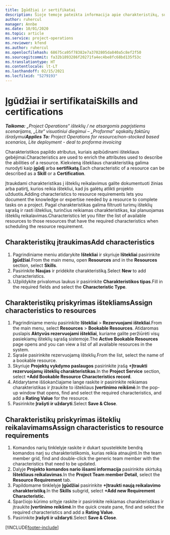 ```yaml
---
title: Įgūdžiai ir sertifikatai
description: Šioje temoje pateikta informacija apie charakteristikų, susijusių su įgūdžiais ir sertifikatais, įtraukimą į išteklių duomenis.
author: ruhercul
manager: Annbe
ms.date: 10/01/2020
ms.topic: article
ms.service: project-operations
ms.reviewer: kfend
ms.author: ruhercul
ms.openlocfilehash: 68675ca95f78382e7a3702805da840a5c8ef2f50
ms.sourcegitcommit: fa32b1893286f20271fa4ec4be8fc68bd135f53c
ms.translationtype: HT
ms.contentlocale: lt-LT
ms.lasthandoff: 02/15/2021
ms.locfileid: "5279193"
---
```

# <a name="skills-and-certifications"></a><span data-ttu-id="2278b-103">Įgūdžiai ir sertifikatai</span><span class="sxs-lookup"><span data-stu-id="2278b-103">Skills and certifications</span></span>
<span data-ttu-id="2278b-104">_**Taikoma:** „Project Operations“ išteklių / ne atsargomis pagrįstiems scenarijams, „Lite“ visuotiniui diegimui – „Proforma“ sąskaitų faktūrų išrašymui_</span><span class="sxs-lookup"><span data-stu-id="2278b-104">_**Applies To:** Project Operations for resource/non-stocked based scenarios, Lite deployment - deal to proforma invoicing_</span></span>

<span data-ttu-id="2278b-105">Charakteristikos papildo atributus, kuriais apibūdinami ištekliaus gebėjimai.</span><span class="sxs-lookup"><span data-stu-id="2278b-105">Characteristics are used to enrich the attributes used to describe the abilities of a resource.</span></span> <span data-ttu-id="2278b-106">Kiekvieną ištekliaus charakteristiką galima nurodyti kaip **įgūdį** arba **sertifikatą**.</span><span class="sxs-lookup"><span data-stu-id="2278b-106">Each characteristic of a resource can be described as a **Skill** or a **Certification**.</span></span>

<span data-ttu-id="2278b-107">Įtraukdami charakteristikas į išteklių reikalavimus galite dokumentuoti žinias arba patirtį, kurios reikia ištekliui, kad jis galėtų atlikti projekto užduotis.</span><span class="sxs-lookup"><span data-stu-id="2278b-107">Adding characteristics to resource requirements lets you document the knowledge or expertise needed by a resource to complete tasks on a project.</span></span> <span data-ttu-id="2278b-108">Pagal charakteristikas galima filtruoti turimų išteklių sąrašą ir rasti išteklius, turinčius reikiamas charakteristikas, kai planuojamas išteklių reikalavimas.</span><span class="sxs-lookup"><span data-stu-id="2278b-108">Characteristics let you filter the list of available resources to those resources that have the required characteristics when scheduling the resource requirement.</span></span>

## <a name="add-characteristics"></a><span data-ttu-id="2278b-109">Charakteristikų įtraukimas</span><span class="sxs-lookup"><span data-stu-id="2278b-109">Add characteristics</span></span>

1. <span data-ttu-id="2278b-110">Pagrindiniame meniu atidarykite **Ištekliai** ir skyriuje **Ištekliai** pasirinkite **Įgūdžiai**.</span><span class="sxs-lookup"><span data-stu-id="2278b-110">From the main menu, open **Resources** and in the **Resources** section, select **Skills**.</span></span>
2. <span data-ttu-id="2278b-111">Pasirinkite **Naujas** ir pridėkite charakteristiką.</span><span class="sxs-lookup"><span data-stu-id="2278b-111">Select **New** to add characteristics.</span></span>
3. <span data-ttu-id="2278b-112">Užpildykite privalomus laukus ir pasirinkite **Charakteristikos tipas**.</span><span class="sxs-lookup"><span data-stu-id="2278b-112">Fill in the required fields and select the **Characteristic Type**.</span></span>

## <a name="assign-characteristics-to-resources"></a><span data-ttu-id="2278b-113">Charakteristikų priskyrimas ištekliams</span><span class="sxs-lookup"><span data-stu-id="2278b-113">Assign characteristics to resources</span></span>

1. <span data-ttu-id="2278b-114">Pagrindiniame meniu pasirinkite **Ištekliai** > **Rezervuojami ištekliai**.</span><span class="sxs-lookup"><span data-stu-id="2278b-114">From the main menu, select **Resources** > **Bookable Resources**.</span></span> <span data-ttu-id="2278b-115">Atidaromas puslapis **Aktyvūs rezervuojami ištekliai**, kuriame galite peržiūrėti visų pasiekiamų išteklių sąrašą sistemoje.</span><span class="sxs-lookup"><span data-stu-id="2278b-115">The **Active Bookable Resources** page opens and you can view a list of all available resources in the system.</span></span>
2. <span data-ttu-id="2278b-116">Sąraše pasirinkite rezervuojamą išteklių.</span><span class="sxs-lookup"><span data-stu-id="2278b-116">From the list, select the name of a bookable resource.</span></span>
3. <span data-ttu-id="2278b-117">Skyriuje **Projektų vykdymo paslaugos** pasirinkite įrašą **+Įtraukti rezervuojamų išteklių charakteristikas**.</span><span class="sxs-lookup"><span data-stu-id="2278b-117">In the **Project Service** section, select **+Add Bookable Resource Characteristics record**.</span></span>
4. <span data-ttu-id="2278b-118">Atidarytame iššokančiajame lange raskite ir pasirinkite reikiamas charakteristikas ir įtraukite to ištekliaus **Įvertinimo reikšmė**.</span><span class="sxs-lookup"><span data-stu-id="2278b-118">In the pop-up window that opens, find and select the required characteristics, and add a **Rating Value** for the resource.</span></span>
5. <span data-ttu-id="2278b-119">Pasirinkite **Įrašyti ir uždaryti**.</span><span class="sxs-lookup"><span data-stu-id="2278b-119">Select **Save & Close**.</span></span>

## <a name="assign-characteristics-to-resource-requirements"></a><span data-ttu-id="2278b-120">Charakteristikų priskyrimas išteklių reikalavimams</span><span class="sxs-lookup"><span data-stu-id="2278b-120">Assign characteristics to resource requirements</span></span>

1. <span data-ttu-id="2278b-121">Komandos narių tinklelyje raskite ir dukart spustelėkite bendrą komandos narį su charakteristikomis, kurias reikia atnaujinti.</span><span class="sxs-lookup"><span data-stu-id="2278b-121">In the team member grid, find and double-click the generic team member with the characteristics that need to be updated.</span></span>
2. <span data-ttu-id="2278b-122">Dalyje **Projekto komandos nario išsami informacija** pasirinkite skirtuką **Ištekliaus reikalavimas**.</span><span class="sxs-lookup"><span data-stu-id="2278b-122">In the **Project Team member Detail**, select the **Resource Requirement** tab.</span></span>
3. <span data-ttu-id="2278b-123">Papildomame tinklelyje **Įgūdžiai** pasirinkite **+Įtraukti naują reikalavimo charakteristiką**.</span><span class="sxs-lookup"><span data-stu-id="2278b-123">In the **Skills** subgrid, select **+Add new Requirement Characteristic.**</span></span>
4. <span data-ttu-id="2278b-124">Sparčiojo kūrimo srityje raskite ir pasirinkite reikiamas charakteristikas ir įtraukite **Įvertinimo reikšmė**.</span><span class="sxs-lookup"><span data-stu-id="2278b-124">In the quick create pane, find and select the required characteristics and add a **Rating Value**.</span></span>
5. <span data-ttu-id="2278b-125">Pasirinkite **Įrašyti ir uždaryti**.</span><span class="sxs-lookup"><span data-stu-id="2278b-125">Select **Save & Close**.</span></span>

[!INCLUDE[footer-include](../includes/footer-banner.md)]